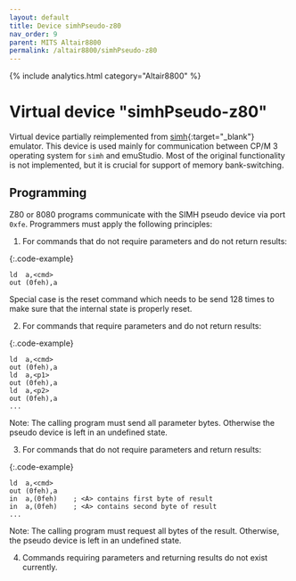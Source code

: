 ```yaml
---
layout: default
title: Device simhPseudo-z80
nav_order: 9
parent: MITS Altair8800
permalink: /altair8800/simhPseudo-z80
---
```


{% include analytics.html category="Altair8800" %}

# Virtual device "simhPseudo-z80"

Virtual device partially reimplemented from [simh][simh]{:target="_blank"} emulator. This device is used mainly for
communication between CP/M 3 operating system for `simh` and emuStudio. Most of the original functionality is not
implemented, but it is crucial for support of memory bank-switching.

## Programming

Z80 or 8080 programs communicate with the SIMH pseudo device via port `0xfe`. Programmers must apply the following
principles:

1. For commands that do not require parameters and do not return results:

{:.code-example}
```
ld  a,<cmd>
out (0feh),a
```

Special case is the reset command which needs to be send 128 times to make
sure that the internal state is properly reset.

2. For commands that require parameters and do not return results:

{:.code-example}
```
ld  a,<cmd>
out (0feh),a
ld  a,<p1>
out (0feh),a
ld  a,<p2>
out (0feh),a
...
```

Note: The calling program must send all parameter bytes. Otherwise
the pseudo device is left in an undefined state.

3. For commands that do not require parameters and return results:

{:.code-example}
```
ld  a,<cmd>
out (0feh),a
in  a,(0feh)    ; <A> contains first byte of result
in  a,(0feh)    ; <A> contains second byte of result
...
```

Note: The calling program must request all bytes of the result. Otherwise,
the pseudo device is left in an undefined state.

4. Commands requiring parameters and returning results do not exist currently.

[simh]: http://simh.trailing-edge.com/
